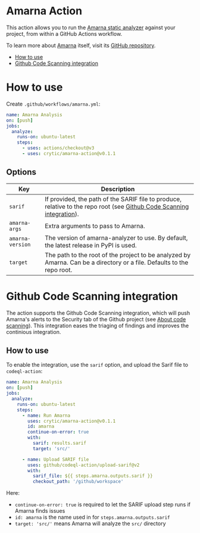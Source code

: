 # Amarna Action

This action allows you to run the [Amarna static
analyzer](https://github.com/crytic/amarna) against your project, from
within a GitHub Actions workflow.

To learn more about [Amarna](https://github.com/crytic/amarna) itself, visit
its [GitHub repository](https://github.com/crytic/amarna).

- [How to use](#how-to-use)
- [Github Code Scanning integration](#github-code-scanning-integration)

# How to use

Create `.github/workflows/amarna.yml`:
```yaml
name: Amarna Analysis
on: [push]
jobs:
  analyze:
    runs-on: ubuntu-latest
    steps:
      - uses: actions/checkout@v3
      - uses: crytic/amarna-action@v0.1.1
```

## Options

| Key              | Description
|------------------|------------
| `sarif`          | If provided, the path of the SARIF file to produce, relative to the repo root (see [Github Code Scanning integration](#github-code-scanning-integration)).
| `amarna-args`    | Extra arguments to pass to Amarna. 
| `amarna-version` | The version of amarna-analyzer to use. By default, the latest release in PyPI is used.
| `target`         | The path to the root of the project to be analyzed by Amarna. Can be a directory or a file. Defaults to the repo root.

# Github Code Scanning integration

The action supports the Github Code Scanning integration, which will push Amarna's alerts to the Security tab of the Github project (see [About code scanning](https://docs.github.com/en/code-security/code-scanning/automatically-scanning-your-code-for-vulnerabilities-and-errors/about-code-scanning)). This integration eases the triaging of findings and improves the continious integration.

## How to use

To enable the integration, use the `sarif` option, and upload the Sarif file to `codeql-action`:

```yaml
name: Amarna Analysis
on: [push]
jobs:
  analyze:
    runs-on: ubuntu-latest
    steps:
      - name: Run Amarna
        uses: crytic/amarna-action@v0.1.1
        id: amarna
        continue-on-error: true
        with:
          sarif: results.sarif
          target: 'src/'

      - name: Upload SARIF file
        uses: github/codeql-action/upload-sarif@v2
        with:
          sarif_file: ${{ steps.amarna.outputs.sarif }}
          checkout_path: '/github/workspace'
```

Here:
- `continue-on-error: true` is required to let the SARIF upload step runs if Amarna finds issues
- `id: amarna` is the name used in for `steps.amarna.outputs.sarif`
- `target: 'src/'` means Amarna will analyze the `src/` directory
